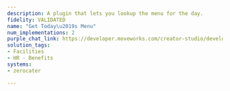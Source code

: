```yaml
---
description: A plugin that lets you lookup the menu for the day.
fidelity: VALIDATED
name: "Get Today\u2019s Menu"
num_implementations: 2
purple_chat_link: https://developer.moveworks.com/creator-studio/developer-tools/purple-chat-builder/?workspace=%7B%22title%22%3A%22My+Workspace%22%2C%22botSettings%22%3A%7B%7D%2C%22mocks%22%3A%5B%7B%22id%22%3A6991%2C%22title%22%3A%22Mock+1%22%2C%22transcript%22%3A%7B%22settings%22%3A%7B%22colorStyle%22%3A%22LIGHT%22%2C%22startTime%22%3A%2211%3A43+AM%22%2C%22defaultPerson%22%3A%22GWEN%22%2C%22editable%22%3Atrue%7D%2C%22messages%22%3A%5B%7B%22from%22%3A%22USER%22%2C%22text%22%3A%22What%27s+for+lunch+today%3F%22%7D%2C%7B%22from%22%3A%22BOT%22%2C%22text%22%3A%22Today%2C+we%27re+having+Thai+food+catered+for+lunch%21+Here%27s+what%27s+on+the+menu%3A%22%2C%22cards%22%3A%5B%7B%22title%22%3A%22Lunch+Menu+-+Thai+Cuisine%22%2C%22text%22%3A%221.+Pad+Thai+-+A+flavorful+stir-fried+noodle+dish+with+veggies+and+your+choice+of+chicken+or+tofu.%3Cbr%3E2.+Green+Curry+-+A+delicious+and+spicy+green+curry+served+with+rice.%3Cbr%3E3.+Mango+Sticky+Rice+-+A+sweet+and+refreshing+dessert+to+top+off+your+meal.%22%7D%5D%7D%5D%7D%7D%5D%7D
solution_tags:
- Facilities
- HR - Benefits
systems:
- zerocater

---
```

